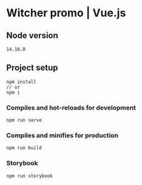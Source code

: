 # Witcher promo | Vue.js

## Node version
```
14.16.0
```

## Project setup
```
npm install
// or
npm i
```

### Compiles and hot-reloads for development
```
npm run serve
```

### Compiles and minifies for production
```
npm run build
```

### Storybook
```
npm run storybook
```
